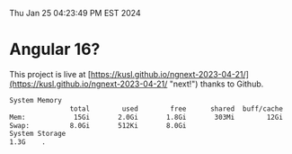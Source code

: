 Thu Jan 25 04:23:49 PM EST 2024

# Angular 16?


This project is live at [https://kusl.github.io/ngnext-2023-04-21/](https://kusl.github.io/ngnext-2023-04-21/ "next!") thanks to Github.

```bash
System Memory
               total        used        free      shared  buff/cache   available
Mem:            15Gi       2.0Gi       1.8Gi       303Mi        12Gi        13Gi
Swap:          8.0Gi       512Ki       8.0Gi
System Storage
1.3G	.
